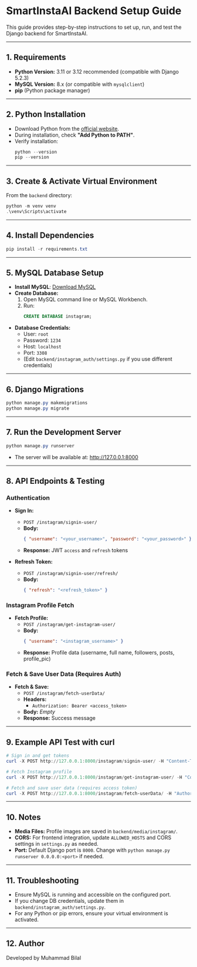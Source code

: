 # SmartInstaAI Backend Setup Guide

This guide provides step-by-step instructions to set up, run, and test the Django backend for SmartInstaAI.

---

## 1. Requirements

- **Python Version:** 3.11 or 3.12 recommended (compatible with Django 5.2.3)
- **MySQL Version:** 8.x (or compatible with `mysqlclient`)
- **pip** (Python package manager)

---

## 2. Python Installation

- Download Python from the [official website](https://www.python.org/downloads/).
- During installation, check **"Add Python to PATH"**.
- Verify installation:
  ```powershell
  python --version
  pip --version
  ```

---

## 3. Create & Activate Virtual Environment

From the `backend` directory:

```powershell
python -m venv venv
.\venv\Scripts\activate
```

---

## 4. Install Dependencies

```powershell
pip install -r requirements.txt
```

---

## 5. MySQL Database Setup

- **Install MySQL**: [Download MySQL](https://dev.mysql.com/downloads/installer/)
- **Create Database:**
  1. Open MySQL command line or MySQL Workbench.
  2. Run:
     ```sql
     CREATE DATABASE instagram;
     ```
- **Database Credentials:**
  - User: `root`
  - Password: `1234`
  - Host: `localhost`
  - Port: `3308`
  - (Edit `backend/instagram_auth/settings.py` if you use different credentials)

---

## 6. Django Migrations

```powershell
python manage.py makemigrations
python manage.py migrate
```

---

## 7. Run the Development Server

```powershell
python manage.py runserver
```
- The server will be available at: http://127.0.0.1:8000

---

## 8. API Endpoints & Testing

### Authentication
- **Sign In:**
  - `POST /instagram/signin-user/`
  - **Body:**
    ```json
    { "username": "<your_username>", "password": "<your_password>" }
    ```
  - **Response:** JWT `access` and `refresh` tokens

- **Refresh Token:**
  - `POST /instagram/signin-user/refresh/`
  - **Body:**
    ```json
    { "refresh": "<refresh_token>" }
    ```

### Instagram Profile Fetch
- **Fetch Profile:**
  - `POST /instagram/get-instagram-user/`
  - **Body:**
    ```json
    { "username": "<instagram_username>" }
    ```
  - **Response:** Profile data (username, full name, followers, posts, profile_pic)

### Fetch & Save User Data (Requires Auth)
- **Fetch & Save:**
  - `POST /instagram/fetch-userData/`
  - **Headers:**
    - `Authorization: Bearer <access_token>`
  - **Body:** _Empty_
  - **Response:** Success message

---

## 9. Example API Test with curl

```powershell
# Sign in and get tokens
curl -X POST http://127.0.0.1:8000/instagram/signin-user/ -H "Content-Type: application/json" -d "{\"username\": \"testuser\", \"password\": \"testpass\"}"

# Fetch Instagram profile
curl -X POST http://127.0.0.1:8000/instagram/get-instagram-user/ -H "Content-Type: application/json" -d "{\"username\": \"cristiano\"}"

# Fetch and save user data (requires access token)
curl -X POST http://127.0.0.1:8000/instagram/fetch-userData/ -H "Authorization: Bearer <access_token>"
```

---

## 10. Notes
- **Media Files:** Profile images are saved in `backend/media/instagram/`.
- **CORS:** For frontend integration, update `ALLOWED_HOSTS` and CORS settings in `settings.py` as needed.
- **Port:** Default Django port is `8000`. Change with `python manage.py runserver 0.0.0.0:<port>` if needed.

---

## 11. Troubleshooting
- Ensure MySQL is running and accessible on the configured port.
- If you change DB credentials, update them in `backend/instagram_auth/settings.py`.
- For any Python or pip errors, ensure your virtual environment is activated.

---

## 12. Author
Developed by Muhammad Bilal
